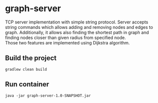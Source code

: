 # graph-server

TCP server implementation with simple string protocol.
Server accepts string commands which allows adding and removing nodes and edges to graph. 
Additionally, it allows also finding the shortest path in graph and finding nodes closer than given radius from specified node.  
Those two features are implemented using Dijkstra algorithm.

## Build the project
```
gradlew clean build
```
## Run container
```
java -jar graph-server-1.0-SNAPSHOT.jar
```
